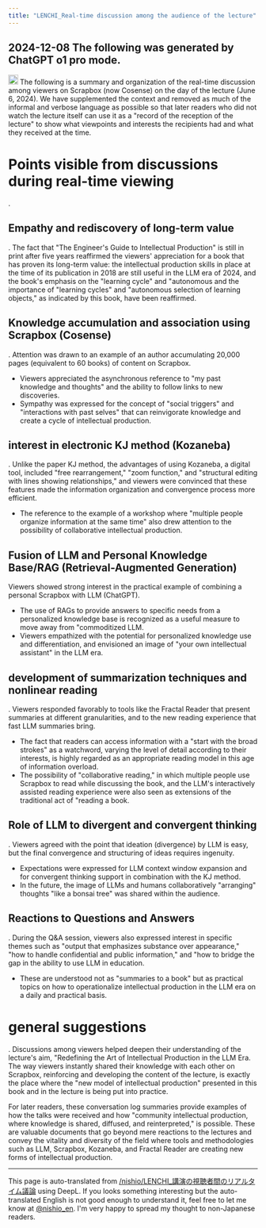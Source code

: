 ```yaml
---
title: "LENCHI_Real-time discussion among the audience of the lecture"
---
```


2024-12-08 The following was generated by ChatGPT o1 pro mode.
---

<img src='https://scrapbox.io/api/pages/nishio-en/o1 Pro/icon' alt='o1 Pro.icon' height="19.5"/>
The following is a summary and organization of the real-time discussion among viewers on Scrapbox (now Cosense) on the day of the lecture (June 6, 2024). We have supplemented the context and removed as much of the informal and verbose language as possible so that later readers who did not watch the lecture itself can use it as a "record of the reception of the lecture" to show what viewpoints and interests the recipients had and what they received at the time.

# Points visible from discussions during real-time viewing
.

## Empathy and rediscovery of long-term value
.
The fact that "The Engineer's Guide to Intellectual Production" is still in print after five years reaffirmed the viewers' appreciation for a book that has proven its long-term value: the intellectual production skills in place at the time of its publication in 2018 are still useful in the LLM era of 2024, and the book's emphasis on the "learning cycle" and "autonomous and the importance of "learning cycles" and "autonomous selection of learning objects," as indicated by this book, have been reaffirmed.

## Knowledge accumulation and association using Scrapbox (Cosense)
.
Attention was drawn to an example of an author accumulating 20,000 pages (equivalent to 60 books) of content on Scrapbox.
- Viewers appreciated the asynchronous reference to "my past knowledge and thoughts" and the ability to follow links to new discoveries.
- Sympathy was expressed for the concept of "social triggers" and "interactions with past selves" that can reinvigorate knowledge and create a cycle of intellectual production.

## interest in electronic KJ method (Kozaneba)
.
Unlike the paper KJ method, the advantages of using Kozaneba, a digital tool, included "free rearrangement," "zoom function," and "structural editing with lines showing relationships," and viewers were convinced that these features made the information organization and convergence process more efficient.
- The reference to the example of a workshop where "multiple people organize information at the same time" also drew attention to the possibility of collaborative intellectual production.

## Fusion of LLM and Personal Knowledge Base/RAG (Retrieval-Augmented Generation)
Viewers showed strong interest in the practical example of combining a personal Scrapbox with LLM (ChatGPT).
- The use of RAGs to provide answers to specific needs from a personalized knowledge base is recognized as a useful measure to move away from "commoditized LLM.
- Viewers empathized with the potential for personalized knowledge use and differentiation, and envisioned an image of "your own intellectual assistant" in the LLM era.

## development of summarization techniques and nonlinear reading
.
Viewers responded favorably to tools like the Fractal Reader that present summaries at different granularities, and to the new reading experience that fast LLM summaries bring.
- The fact that readers can access information with a "start with the broad strokes" as a watchword, varying the level of detail according to their interests, is highly regarded as an appropriate reading model in this age of information overload.
- The possibility of "collaborative reading," in which multiple people use Scrapbox to read while discussing the book, and the LLM's interactively assisted reading experience were also seen as extensions of the traditional act of "reading a book.

## Role of LLM to divergent and convergent thinking
.
Viewers agreed with the point that ideation (divergence) by LLM is easy, but the final convergence and structuring of ideas requires ingenuity.
- Expectations were expressed for LLM context window expansion and for convergent thinking support in combination with the KJ method.
- In the future, the image of LLMs and humans collaboratively "arranging" thoughts "like a bonsai tree" was shared within the audience.

## Reactions to Questions and Answers
.
During the Q&A session, viewers also expressed interest in specific themes such as "output that emphasizes substance over appearance," "how to handle confidential and public information," and "how to bridge the gap in the ability to use LLM in education.
- These are understood not as "summaries to a book" but as practical topics on how to operationalize intellectual production in the LLM era on a daily and practical basis.

# general suggestions
.
Discussions among viewers helped deepen their understanding of the lecture's aim, "Redefining the Art of Intellectual Production in the LLM Era. The way viewers instantly shared their knowledge with each other on Scrapbox, reinforcing and developing the content of the lecture, is exactly the place where the "new model of intellectual production" presented in this book and in the lecture is being put into practice.

For later readers, these conversation log summaries provide examples of how the talks were received and how "community intellectual production, where knowledge is shared, diffused, and reinterpreted," is possible. These are valuable documents that go beyond mere reactions to the lectures and convey the vitality and diversity of the field where tools and methodologies such as LLM, Scrapbox, Kozaneba, and Fractal Reader are creating new forms of intellectual production.

---
This page is auto-translated from [/nishio/LENCHI_講演の視聴者間のリアルタイム議論](https://scrapbox.io/nishio/LENCHI_講演の視聴者間のリアルタイム議論) using DeepL. If you looks something interesting but the auto-translated English is not good enough to understand it, feel free to let me know at [@nishio_en](https://twitter.com/nishio_en). I'm very happy to spread my thought to non-Japanese readers.